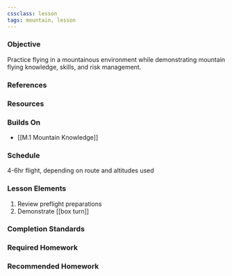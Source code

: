 ```yaml
---
cssclass: lesson
tags: mountain, lesson
---
```

### Objective
Practice flying in a mountainous environment while demonstrating mountain flying knowledge, skills, and risk management.

### References

### Resources

### Builds On
- [[M.1 Mountain Knowledge]]

### Schedule
4-6hr flight, depending on route and altitudes used

### Lesson Elements
1. Review preflight preparations
2. Demonstrate [[box turn]]

### Completion Standards

### Required Homework

### Recommended Homework 